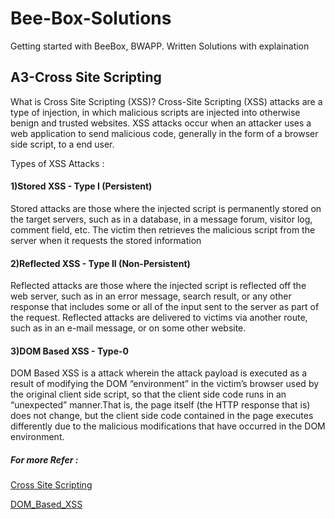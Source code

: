 # Bee-Box-Solutions
Getting started with BeeBox, BWAPP. Written Solutions with explaination
## A3-Cross Site Scripting

What is Cross Site Scripting (XSS)?
Cross-Site Scripting (XSS) attacks are a type of injection, in which malicious scripts are injected into otherwise benign and trusted websites. XSS attacks occur when an attacker uses a web application to send malicious code, generally in the form of a browser side script, to a end user.

Types of XSS Attacks :

#### 1)Stored XSS - Type I (Persistent) 
Stored attacks are those where the injected script is permanently stored on the target servers, such as in a database, in a message forum, visitor log, comment field, etc. The victim then retrieves the malicious script from the server when it requests the stored information
          
#### 2)Reflected XSS - Type II (Non-Persistent) 
Reflected attacks are those where the injected script is reflected off the web server, such as in an error message, search result, or any other response that includes some or all of the input sent to the server as part of the request. Reflected attacks are delivered to victims via another route, such as in an e-mail message, or on some other website.

#### 3)DOM Based XSS - Type-0 
   DOM Based XSS is a attack wherein the attack payload is executed as a result of modifying the DOM “environment” in the victim’s browser used by the original client side script, so that the client side code runs in an “unexpected” manner.That is, the page itself (the HTTP response that is) does not change, but the client side code contained in the page executes differently due to the malicious modifications that have occurred in the DOM environment. 

##### For more Refer :
[Cross Site Scripting](https://www.owasp.org/index.php/Cross-site_Scripting_(XSS))

[DOM_Based_XSS](https://www.owasp.org/index.php/DOM_Based_XSS)
